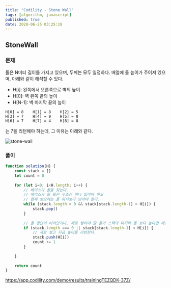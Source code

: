 ```yaml
---
title: "Codility - Stone Wall"
tags: [algorithm, javascript]
published: true
date: 2020-06-25 03:25:19
---
```



## StoneWall

### 문제

돌은 N미터 길이를 가지고 있으며, 두께는 모두 일정하다. 배얼에 돌 높이가 주어져 있으며, 아래와 같이 해석할 수 있다.

- H[i]: 왼쪽에서 오른쪽으로 벽의 높이
- H[0]: 벽 왼쪽 끝의 높이
- H[N-1]: 벽 마지막 끝의 높이

```
H[0] = 8    H[1] = 8    H[2] = 5
H[3] = 7    H[4] = 9    H[5] = 8
H[6] = 7    H[7] = 4    H[8] = 8
```

는 7을 리턴해야 하는데, 그 이유는 아래와 같다.

![stone-wall](https://codility-frontend-prod.s3.amazonaws.com/media/task_static/stone_wall/static/images/auto/4f1cef49cc46d451e88109d449ab7975.png)

### 풀이

```javascript
function solution(H) {
    const stack = []
    let count = 0
    
    for (let i=0; i<H.length; i++) {
        // 베이스가 돌을 찾는다.
        // 베이스가 될 돌은 무조건 하나 있어야 하고 
        // 현재 쌓으려는 돌 위치보다 낮아야 한다.
        while (stack.length > 0 && stack[stack.length-1] > H[i]) {
            stack.pop()
        }
    
        // 돌 명단이 비어있거나, 새로 쌓아야 할 돌이 스택의 마지막 돌 보다 높다면 새로 쌓는다.
        if (stack.length === 0 || stack[stack.length-1] < H[i]) {
            // 새로 쌓고 지금 높이를 리턴한다.
            stack.push(H[i])
            count += 1
        }
        
    }
    
    return count
}
```

https://app.codility.com/demo/results/trainingTEZQDK-37Z/